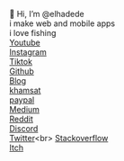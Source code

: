 👋 Hi, I’m @elhadede<br>
i make web and mobile apps<br>
i love fishing<br>
[Youtube](https://www.youtube.com/channel/UCcbpG0d5v_X9LEOi6OFuNVw)<br>
[Instagram](https://www.instagram.com/elhadede_official/)<br>
[Tiktok](https://www.tiktok.com/@elhadede_official)<br>
[Github](https://github.com/elhadede)<br>
[Blog](https://elhadede.blogspot.com/)<br>
[khamsat](https://khamsat.com/user/elhadede)<br>
[paypal](https://paypal.me/elhadede)<br>
[Medium](https://elhadede.medium.com)<br>
[Reddit](https://www.reddit.com/r/elhadede)<br>
[Discord](https://discord.com/invite/CTeA5ee6Pr)<br>
[Twitter](https://twitter.com/elhadede_)<br>
[Stackoverflow](https://stackoverflow.com/users/16439020/elhadede)<br>
[Itch](https://elhadede.itch.io/)<br>

